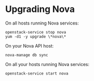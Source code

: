 # Upgrading Nova

On all hosts running Nova services:

    openstack-service stop nova
    yum -d1 -y upgrade \*nova\*

On your Nova API host:

    nova-manage db sync

On all your hosts running Nova services:

    openstack-service start nova
 
